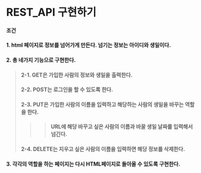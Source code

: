 # REST_API 구현하기

#### 조건
#### 1. html 페이지로 정보를 넘어가게 만든다. 넘기는 정보는 아이디와 생일이다.
#### 2. 총 네가지 기능으로 구현한다.
> #### 2-1. GET은 가입한 사람의 정보와 생일을 출력한다. 
> #### 2-2. POST는 로그인을 할 수 있도록 한다.
> #### 2-3. PUT은 가입한 사람의 이름을 입력하고 해당하는 사람의 생일을 바꾸는 역할을 한다.
>>> ####      URL에 해당 바꾸고 싶은 사람의 이름과 바꿀 생일 날짜를 입력해서 넘긴다.
> #### 2-4. DELETE는 지우고 싶은 사람의 이름을 입력하면 해당 정보를 삭제한다. 
#### 3. 각각의 역할을 하는 페이지는 다시 HTML페이지로 돌아올 수 있도록 구현한다.
